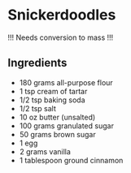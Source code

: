 # Snickerdoodles

!!! Needs conversion to mass !!!

## Ingredients
- 180 grams all-purpose flour
- 1 tsp cream of tartar
- 1/2 tsp baking soda
- 1/2 tsp salt
- 10 oz butter (unsalted)
- 100 grams granulated sugar
- 50 grams brown sugar
- 1 egg
- 2 grams vanilla
- 1 tablespoon ground cinnamon
